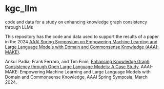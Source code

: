 # kgc_llm
code and data for a study on enhancing knowledge graph consistency through LLMs

This repository has the code and data used to support the results of a paper in the 2024 [AAAI Spring Symposium on Empowering Machine Learning and Large Language Models with Domain and Commonsense Knowledge (AAAI-MAKE)](https://www.aaai-make.info/).

Ankur Padia, Frank Ferraro, and Tim Finin, [Enhancing Knowledge Graph Consistency through Open Large Language Models: A Case Study](https://ebiquity.umbc.edu/paper/html/id/1169/Enhancing-Knowledge-Graph-Consistency-through-Open-Large-Language-Models-A-Case-Study), AAAI-MAKE: Empowering Machine Learning and Large Language Models with Domain and Commonsense Knowledge, AAAI Spring Symposia, March 2024.


